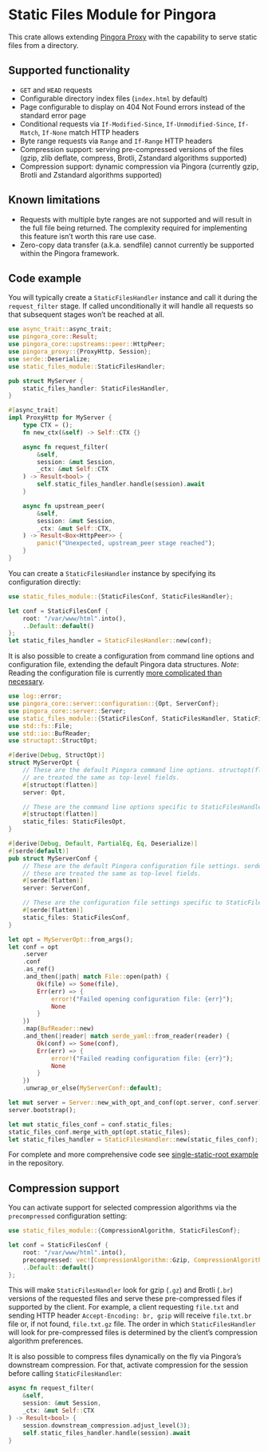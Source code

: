 # Static Files Module for Pingora

This crate allows extending [Pingora Proxy](https://github.com/cloudflare/pingora) with the capability to serve static files from a directory.

## Supported functionality

* `GET` and `HEAD` requests
* Configurable directory index files (`index.html` by default)
* Page configurable to display on 404 Not Found errors instead of the standard error page
* Conditional requests via `If-Modified-Since`, `If-Unmodified-Since`, `If-Match`, `If-None` match HTTP headers
* Byte range requests via `Range` and `If-Range` HTTP headers
* Compression support: serving pre-compressed versions of the files (gzip, zlib deflate, compress, Brotli, Zstandard algorithms supported)
* Compression support: dynamic compression via Pingora (currently gzip, Brotli and Zstandard algorithms supported)

## Known limitations

* Requests with multiple byte ranges are not supported and will result in the full file being returned. The complexity required for implementing this feature isn’t worth this rare use case.
* Zero-copy data transfer (a.k.a. sendfile) cannot currently be supported within the Pingora framework.

## Code example

You will typically create a `StaticFilesHandler` instance and call it during the `request_filter` stage. If called unconditionally it will handle all requests so that subsequent stages won’t be reached at all.

```rust
use async_trait::async_trait;
use pingora_core::Result;
use pingora_core::upstreams::peer::HttpPeer;
use pingora_proxy::{ProxyHttp, Session};
use serde::Deserialize;
use static_files_module::StaticFilesHandler;

pub struct MyServer {
    static_files_handler: StaticFilesHandler,
}

#[async_trait]
impl ProxyHttp for MyServer {
    type CTX = ();
    fn new_ctx(&self) -> Self::CTX {}

    async fn request_filter(
        &self,
        session: &mut Session,
        _ctx: &mut Self::CTX
    ) -> Result<bool> {
        self.static_files_handler.handle(session).await
    }

    async fn upstream_peer(
        &self,
        session: &mut Session,
        _ctx: &mut Self::CTX,
    ) -> Result<Box<HttpPeer>> {
        panic!("Unexpected, upstream_peer stage reached");
    }
}
```

You can create a `StaticFilesHandler` instance by specifying its configuration directly:

```rust
use static_files_module::{StaticFilesConf, StaticFilesHandler};

let conf = StaticFilesConf {
    root: "/var/www/html".into(),
    ..Default::default()
};
let static_files_handler = StaticFilesHandler::new(conf);
```

It is also possible to create a configuration from command line options and configuration file, extending the default Pingora data structures. *Note*: Reading the configuration file is currently [more complicated than necessary](https://github.com/cloudflare/pingora/issues/232).

```rust
use log::error;
use pingora_core::server::configuration::{Opt, ServerConf};
use pingora_core::server::Server;
use static_files_module::{StaticFilesConf, StaticFilesHandler, StaticFilesOpt};
use std::fs::File;
use std::io::BufReader;
use structopt::StructOpt;

#[derive(Debug, StructOpt)]
struct MyServerOpt {
    // These are the default Pingora command line options. structopt(flatten) makes sure that these
    // are treated the same as top-level fields.
    #[structopt(flatten)]
    server: Opt,

    // These are the command line options specific to StaticFilesHandler.
    #[structopt(flatten)]
    static_files: StaticFilesOpt,
}

#[derive(Debug, Default, PartialEq, Eq, Deserialize)]
#[serde(default)]
pub struct MyServerConf {
    // These are the default Pingora configuration file settings. serde(flatten) makes sure that
    // these are treated the same as top-level fields.
    #[serde(flatten)]
    server: ServerConf,

    // These are the configuration file settings specific to StaticFilesHandler.
    #[serde(flatten)]
    static_files: StaticFilesConf,
}

let opt = MyServerOpt::from_args();
let conf = opt
    .server
    .conf
    .as_ref()
    .and_then(|path| match File::open(path) {
        Ok(file) => Some(file),
        Err(err) => {
            error!("Failed opening configuration file: {err}");
            None
        }
    })
    .map(BufReader::new)
    .and_then(|reader| match serde_yaml::from_reader(reader) {
        Ok(conf) => Some(conf),
        Err(err) => {
            error!("Failed reading configuration file: {err}");
            None
        }
    })
    .unwrap_or_else(MyServerConf::default);

let mut server = Server::new_with_opt_and_conf(opt.server, conf.server);
server.bootstrap();

let mut static_files_conf = conf.static_files;
static_files_conf.merge_with_opt(opt.static_files);
let static_files_handler = StaticFilesHandler::new(static_files_conf);
```

For complete and more comprehensive code see [single-static-root example](https://github.com/palant/pingora-utils/tree/main/examples/single-static-root) in the repository.

## Compression support

You can activate support for selected compression algorithms via the `precompressed` configuration setting:

```rust
use static_files_module::{CompressionAlgorithm, StaticFilesConf};

let conf = StaticFilesConf {
    root: "/var/www/html".into(),
    precompressed: vec![CompressionAlgorithm::Gzip, CompressionAlgorithm::Brotli],
    ..Default::default()
};
```

This will make `StaticFilesHandler` look for gzip (`.gz`) and Brotli (`.br`) versions of the requested files and serve these pre-compressed files if supported by the client. For example, a client requesting `file.txt` and sending HTTP header `Accept-Encoding: br, gzip` will receive `file.txt.br` file or, if not found, `file.txt.gz` file. The order in which `StaticFilesHandler` will look for pre-compressed files is determined by the client’s compression algorithm preferences.

It is also possible to compress files dynamically on the fly via Pingora’s downstream compression. For that, activate compression for the session before calling `StaticFilesHandler`:

```rust
async fn request_filter(
    &self,
    session: &mut Session,
    _ctx: &mut Self::CTX
) -> Result<bool> {
    session.downstream_compression.adjust_level(3);
    self.static_files_handler.handle(session).await
}
```

